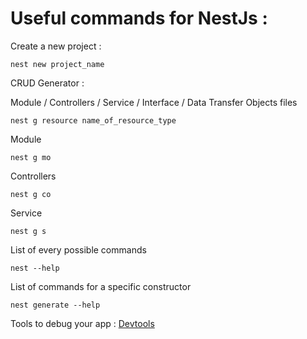# Useful commands for NestJs : 

Create a new project : 

```shell
nest new project_name
```

CRUD Generator : 

  Module / Controllers / Service / Interface / Data Transfer Objects files

  ```shell
  nest g resource name_of_resource_type
  ```

  Module

  ```shell
  nest g mo
  ```

  Controllers 

  ```shell
  nest g co
  ```

  Service

  ```shell
  nest g s
  ```

List of every possible commands 

```shell
nest --help
```

List of commands for a specific constructor

```shell
nest generate --help
```

Tools to debug your app : [Devtools](https://docs.nestjs.com/devtools/overview#investigating-the-cannot-resolve-dependency-error)